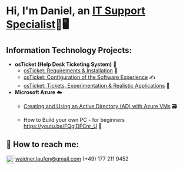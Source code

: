 <h1>Hi, I'm Daniel, an <a href="https://linkedin.com/in/daniel-weidner-78142733b/">IT Support Specialist</a>💼🖥️</h1>

<h2> Information Technology Projects:</h2>

- <b>osTicket (Help Desk Ticketing System)</b> 🦘
  - [osTicket: Requirements & Installation](https://github.com/daniel-m-weidner/osTicket-req.install) 💾
  - [osTicket: Configuration of the Software Experience](https://github.com/daniel-m-weidner/osTicket-configuration) ✍️
  - [osTicket: Tickets, Experimentation & Realistic Applications](https://github.com/daniel-m-weidner/osTicket-using.tickets)  🎫
- <b>Microsoft Azure</b> ☁️
  - [Creating and Using an Active Directory (AD) with Azure VMs](https://github.com/daniel-m-weidner/ad-showcase) 🗃️


  - How to Build your own PC - for beginners https://youtu.be/FQglDFCnr_U 🎥

<h2> 📱 How to reach me:</h2>

[<img align="left" alt="Josh | LinkedIn" width="22px" src="https://cdn.jsdelivr.net/npm/simple-icons@v3/icons/linkedin.svg" />][linkedin]

[linkedin]: https://linkedin.com/in/daniel-weidner-78142733b/
weidner.laufen@gmail.com
  (+49) 177 211 9452
